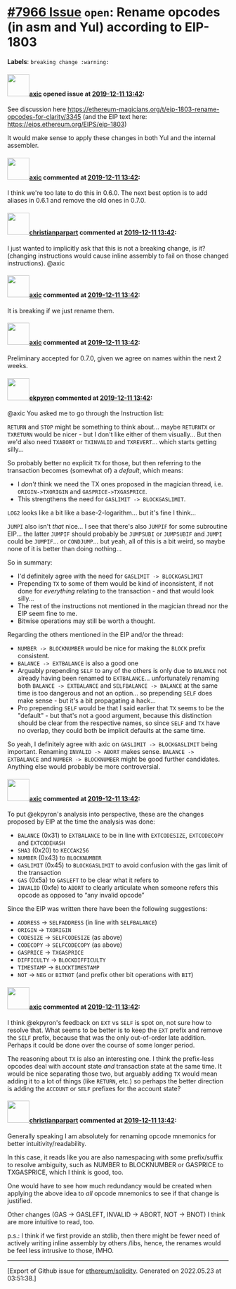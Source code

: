 # [\#7966 Issue](https://github.com/ethereum/solidity/issues/7966) `open`: Rename opcodes (in asm and Yul) according to EIP-1803
**Labels**: `breaking change :warning:`


#### <img src="https://avatars.githubusercontent.com/u/20340?v=4" width="50">[axic](https://github.com/axic) opened issue at [2019-12-11 13:42](https://github.com/ethereum/solidity/issues/7966):

See discussion here https://ethereum-magicians.org/t/eip-1803-rename-opcodes-for-clarity/3345 (and the EIP text here: https://eips.ethereum.org/EIPS/eip-1803)

It would make sense to apply these changes in both Yul and the internal assembler.

#### <img src="https://avatars.githubusercontent.com/u/20340?v=4" width="50">[axic](https://github.com/axic) commented at [2019-12-11 13:42](https://github.com/ethereum/solidity/issues/7966#issuecomment-564547167):

I think we're too late to do this in 0.6.0. The next best option is to add aliases in 0.6.1 and remove the old ones in 0.7.0.

#### <img src="https://avatars.githubusercontent.com/u/56763?u=3e46099035fcc96e01be5297c24450bf40d92134&v=4" width="50">[christianparpart](https://github.com/christianparpart) commented at [2019-12-11 13:42](https://github.com/ethereum/solidity/issues/7966#issuecomment-564558564):

I just wanted to implicitly ask that this is not a breaking change, is it? (changing instructions would cause inline assembly to fail on those changed instructions). @axic

#### <img src="https://avatars.githubusercontent.com/u/20340?v=4" width="50">[axic](https://github.com/axic) commented at [2019-12-11 13:42](https://github.com/ethereum/solidity/issues/7966#issuecomment-564561706):

It is breaking if we just rename them.

#### <img src="https://avatars.githubusercontent.com/u/20340?v=4" width="50">[axic](https://github.com/axic) commented at [2019-12-11 13:42](https://github.com/ethereum/solidity/issues/7966#issuecomment-574702632):

Preliminary accepted for 0.7.0, given we agree on names within the next 2 weeks.

#### <img src="https://avatars.githubusercontent.com/u/1347491?v=4" width="50">[ekpyron](https://github.com/ekpyron) commented at [2019-12-11 13:42](https://github.com/ethereum/solidity/issues/7966#issuecomment-655618267):

@axic You asked me to go through the Instruction list:

``RETURN`` and ``STOP`` might be something to think about... maybe ``RETURNTX`` or ``TXRETURN`` would be nicer - but I don't like either of them visually...
But then we'd also need ``TXABORT`` or ``TXINVALID`` and ``TXREVERT``... which starts getting silly...

So probably better no explicit `TX` for those, but then referring to the transaction becomes (somewhat of) a *default*, which means:
- I *don't* think we need the TX ones proposed in the magician thread, i.e. ``ORIGIN->TXORIGIN`` and ``GASPRICE->TXGASPRICE``.
- This strengthens the need for ``GASLIMIT -> BLOCKGASLIMIT``.

``LOG2`` looks like a bit like a base-2-logarithm... but it's fine I think...

``JUMPI`` also isn't *that* nice... I see that there's also ``JUMPIF`` for some subroutine EIP... the latter ``JUMPIF`` should probably be ``JUMPSUBI`` or ``JUMPSUBIF`` and ``JUMPI`` could be ``JUMPIF``... or ``CONDJUMP``... but yeah, all of this is a bit weird, so maybe none of it is better than doing nothing...

So in summary:
- I'd definitely agree with the need for ``GASLIMIT -> BLOCKGASLIMIT``
- Prepending ``TX`` to some of them would be kind of inconsistent, if not done for *everything* relating to the transaction - and that would look silly...
- The rest of the instructions not mentioned in the magician thread nor the EIP seem fine to me.
- Bitwise operations may still be worth a thought.

Regarding the others mentioned in the EIP and/or the thread:
- ``NUMBER -> BLOCKNUMBER`` would be nice for making the ``BLOCK`` prefix consistent.
- ``BALANCE -> EXTBALANCE`` is also a good one
- Arguably prepending ``SELF`` to any of the others is only due to ``BALANCE`` not already having been renamed to ``EXTBALANCE``... unfortunately renaming both ``BALANCE -> EXTBALANCE`` and ``SELFBALANCE -> BALANCE`` at the same time is too dangerous and not an option... so prepending ``SELF`` does make sense - but it's a bit propagating a hack...
- Pro prepending ``SELF`` would be that I said earlier that ``TX`` seems to be the "default" - but that's not a good argument, because this distinction should be clear from the respective names, so since ``SELF`` and ``TX`` have no overlap, they could both be implicit defaults at the same time.

So yeah, I definitely agree with axic on ``GASLIMIT -> BLOCKGASLIMIT`` being important. Renaming ``INVALID -> ABORT`` makes sense. ``BALANCE -> EXTBALANCE`` and ``NUMBER -> BLOCKNUMBER`` might be good further candidates. Anything else would probably be more controversial.

#### <img src="https://avatars.githubusercontent.com/u/20340?v=4" width="50">[axic](https://github.com/axic) commented at [2019-12-11 13:42](https://github.com/ethereum/solidity/issues/7966#issuecomment-713615491):

To put @ekpyron's analysis into perspective, these are the changes proposed by EIP at the time the analysis was done:
- `BALANCE` (0x31) to `EXTBALANCE` to be in line with `EXTCODESIZE`, `EXTCODECOPY` and `EXTCODEHASH`
- `SHA3` (0x20) to `KECCAK256`
- `NUMBER` (0x43) to `BLOCKNUMBER`
- `GASLIMIT` (0x45) to `BLOCKGASLIMIT` to avoid confusion with the gas limit of the transaction
- `GAS` (0x5a) to `GASLEFT` to be clear what it refers to
- `INVALID` (0xfe) to `ABORT` to clearly articulate when someone refers this opcode as opposed to “any invalid opcode”

Since the EIP was written there have been the following suggestions:
- `ADDRESS` -> `SELFADDRESS` (in line with `SELFBALANCE`)
- `ORIGIN` -> `TXORIGIN`
- `CODESIZE` -> `SELFCODESIZE` (as above)
- `CODECOPY` -> `SELFCODECOPY` (as above)
- `GASPRICE` -> `TXGASPRICE`
- `DIFFICULTY` -> `BLOCKDIFFICULTY`
- `TIMESTAMP` -> `BLOCKTIMESTAMP`
- `NOT` -> `NEG` or `BITNOT` (and prefix other bit operations with `BIT`)

#### <img src="https://avatars.githubusercontent.com/u/20340?v=4" width="50">[axic](https://github.com/axic) commented at [2019-12-11 13:42](https://github.com/ethereum/solidity/issues/7966#issuecomment-713617596):

I think @ekpyron's feedback on `EXT` vs `SELF` is spot on, not sure how to resolve that. What seems to be better is to keep the `EXT` prefix and remove the `SELF` prefix, because that was the only out-of-order late addition. Perhaps it could be done over the course of some longer period.

The reasoning about `TX` is also an interesting one. I think the prefix-less opcodes deal with account state *and* transaction state at the same time. It would be nice separating those two, but arguably adding `TX` would mean adding it to a lot of things (like `RETURN`, etc.) so perhaps the better direction is adding the `ACCOUNT` or `SELF` prefixes for the account state?

#### <img src="https://avatars.githubusercontent.com/u/56763?u=3e46099035fcc96e01be5297c24450bf40d92134&v=4" width="50">[christianparpart](https://github.com/christianparpart) commented at [2019-12-11 13:42](https://github.com/ethereum/solidity/issues/7966#issuecomment-717946816):

Generally speaking I am absolutely for renaming opcode mnemonics for better intuitivity/readability.

In this case, it reads like you are also namespacing with some prefix/suffix to resolve ambiguity, such as NUMBER to BLOCKNUMBER or GASPRICE to TXGASPRICE, which I think is good, too.

One would have to see how much redundancy would be created when applying the above idea to *all* opcode mnemonics to see if that change is justified.

Other changes (GAS -> GASLEFT, INVALID -> ABORT, NOT -> BNOT) I think are more intuitive to read, too.

p.s.: I think if we first provide an stdlib, then there might be fewer need of actively writing inline assembly by others /libs, hence, the renames would be feel less intrusive to those, IMHO.


-------------------------------------------------------------------------------



[Export of Github issue for [ethereum/solidity](https://github.com/ethereum/solidity). Generated on 2022.05.23 at 03:51:38.]
